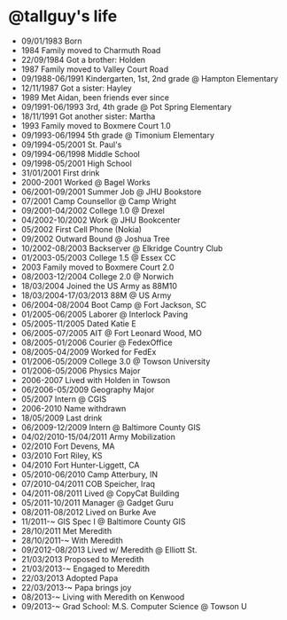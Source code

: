 @tallguy's life
===============

- 09/01/1983 Born
- 1984 Family moved to Charmuth Road
- 22/09/1984 Got a brother: Holden
- 1987 Family moved to Valley Court Road
- 09/1988-06/1991 Kindergarten, 1st, 2nd grade @ Hampton Elementary
- 12/11/1987 Got a sister: Hayley
- 1989 Met Aidan, been friends ever since
- 09/1991-06/1993 3rd, 4th grade @ Pot Spring Elementary
- 18/11/1991 Got another sister: Martha
- 1993 Family moved to Boxmere Court 1.0
- 09/1993-06/1994 5th grade @ Timonium Elementary
- 09/1994-05/2001 St. Paul's
- 09/1994-06/1998 Middle School
- 09/1998-05/2001 High School
- 31/01/2001 First drink
- 2000-2001 Worked @ Bagel Works
- 06/2001-09/2001 Summer Job @ JHU Bookstore
- 07/2001 Camp Counsellor @ Camp Wright
- 09/2001-04/2002 College 1.0 @ Drexel
- 04/2002-10/2002 Work @ JHU Bookcenter
- 05/2002 First Cell Phone (Nokia)
- 09/2002 Outward Bound @ Joshua Tree
- 10/2002-08/2003 Backserver @ Elkridge Country Club
- 01/2003-05/2003 College 1.5 @ Essex CC
- 2003 Family moved to Boxmere Court 2.0
- 08/2003-12/2004 College 2.0 @ Norwich
- 18/03/2004 Joined the US Army as 88M10
- 18/03/2004-17/03/2013 88M @ US Army
- 06/2004-08/2004 Boot Camp @ Fort Jackson, SC
- 01/2005-06/2005 Laborer @ Interlock Paving
- 05/2005-11/2005 Dated Katie E
- 06/2005-07/2005 AIT @ Fort Leonard Wood, MO
- 08/2005-01/2006 Courier @ FedexOffice
- 08/2005-04/2009 Worked for FedEx
- 01/2006-05/2009 College 3.0 @ Towson University
- 01/2006-05/2006 Physics Major
- 2006-2007 Lived with Holden in Towson
- 06/2006-05/2009 Geography Major
- 05/2007 Intern @ CGIS
- 2006-2010 Name withdrawn
- 18/05/2009 Last drink
- 06/2009-12/2009 Intern @ Baltimore County GIS
- 04/02/2010-15/04/2011 Army Mobilization
- 02/2010 Fort Devens, MA
- 03/2010 Fort Riley, KS
- 04/2010 Fort Hunter-Liggett, CA
- 05/2010-06/2010 Camp Atterbury, IN
- 07/2010-04/2011 COB Speicher, Iraq
- 04/2011-08/2011 Lived @ CopyCat Building
- 05/2011-10/2011 Manager @ Gadget Guru
- 08/2011-08/2012 Lived on Burke Ave
- 11/2011-~ GIS Spec I @ Baltimore County GIS
- 28/10/2011 Met Meredith
- 28/10/2011-~ With Meredith
- 09/2012-08/2013 Lived w/ Meredith @ Elliott St.
- 21/03/2013 Proposed to Meredith
- 21/03/2013-~ Engaged to Meredith
- 22/03/2013 Adopted Papa
- 22/03/2013-~ Papa brings joy
- 08/2013-~ Living with Meredith on Kenwood
- 09/2013-~ Grad School: M.S. Computer Science @ Towson U